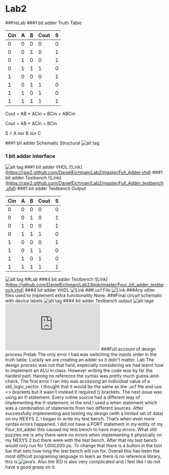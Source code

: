 Lab2
====
##PreLab
###1 bit adder Truth Table 

| Cin | A | B | Cout | S |
|-----|---|---|------|---|
| 0   | 0 | 0 | 0    | 0 |
| 0   | 0 | 1 | 0    | 1 |
| 0   | 1 | 0 | 0    | 1 |
| 0   | 1 | 1 | 1    | 0 |
| 1   | 0 | 0 | 0    | 1 |
| 1   | 0 | 1 | 1    | 0|
| 1   | 1 | 0 | 1    | 0 |
| 1   | 1 | 1 | 1    | 1 |

Cout =  AB + ACin + BCin + ABCin

Cout = AB + ACin + BCin

S = A xor B xor C

###1 bit adder Schematic Structural 
![alt tag](https://raw2.github.com/DanielEichman/Lab2/master/1_bit_adder_Schematic.JPG)

### 1 bit adder interface
![alt tag](https://raw2.github.com/DanielEichman/Lab2/master/interface.JPG)
###1 bit adder VHDL
![Link] (https://raw2.github.com/DanielEichman/Lab2/master/Full_Adder.vhd)
###1 bit adder Testbench
![Link] (https://raw2.github.com/DanielEichman/Lab2/master/Full_Adder_testbench.vhd)
###1 bit adder Testbench Output

| Cin | A | B | Cout | S |
|-----|---|---|------|---|
| 0   | 0 | 0 | 0    | 0 |
| 0   | 0 | 1 | 0    | 1 |
| 0   | 1 | 0 | 0    | 1 |
| 0   | 1 | 1 | 1    | 0 |
| 1   | 0 | 0 | 0    | 1 |
| 1   | 0 | 1 | 1    | 0 |
| 1   | 1 | 0 | 1    | 0 |
| 1   | 1 | 1 | 1    | 1 |

![alt tag](https://raw2.github.com/DanielEichman/Lab2/master/Full_Adder_testbench.JPG)
##Lab
###4 bit adder Testbench
![Link] (https://github.com/DanielEichman/Lab2/blob/master/Four_bit_adder_testbench.vhd)
###4 bit adder VHDL
![Link](https://github.com/DanielEichman/Lab2/blob/master/Four_bit_adder.vhd)
###.ucf File
![Link](https://github.com/DanielEichman/Lab2/blob/master/Four_bit_adder.ucf)
###Any other files used to implement extra functionality
None.
###Final circuit schematic with device labels 
![alt tag](https://raw2.github.com/DanielEichman/Lab2/master/Final_Schematic.jpg)
###4 bit adder Testbench output
![alt tage](https://raw2.github.com/DanielEichman/Lab2/master/Four_bit_Adder_testbench.JPG)
![Data File](https://github.com/DanielEichman/Lab2/blob/master/Four_bit_testbench.txt)
###Full account of design process
Prelab
The only error I had was switching the inputs order in the truth table. Luckily we are creating an adder so it didn't matter.
Lab
The design process was not that hard, especially considering we had learnt how to implement an ALU in class. However writing the code was by far the hardest part. Having no reference the syntax was pretty much guess-and-check. The first error I ran into was accessing an individual value of a std_logic_vector. I thought that it would be the same as the .ucf file and use <> brackets but it wasn’t instead it required () brackets. The next issue was using an if-statement. Every online source had a different way of implementing the if-statement; in the end I used a when statement which was a combination of statements from two different sources. After successfully implementing and testing my design (with a limited set of data) on my NEXYS 2, I began to write my test bench. That’s when even more syntax errors happened. I did not have a PORT statement in my entity of my Four_bit_adder this caused my test bench to have many errors. What still puzzles me is why there were no errors when implementing it physically on my NEXYS 2 but there were with the test bench. After that my test bench would only run for 1,000,000 ps. To change that there is a button in the tool bar that sets how long the test bench will run for. Overall this has been the most difficult programing language to learn as there is no reference library, this is ![java’s](http://docs.oracle.com/javase/6/docs/api). Also the IED is also very complicated and I feel like I do not have a good grasp on it. 



